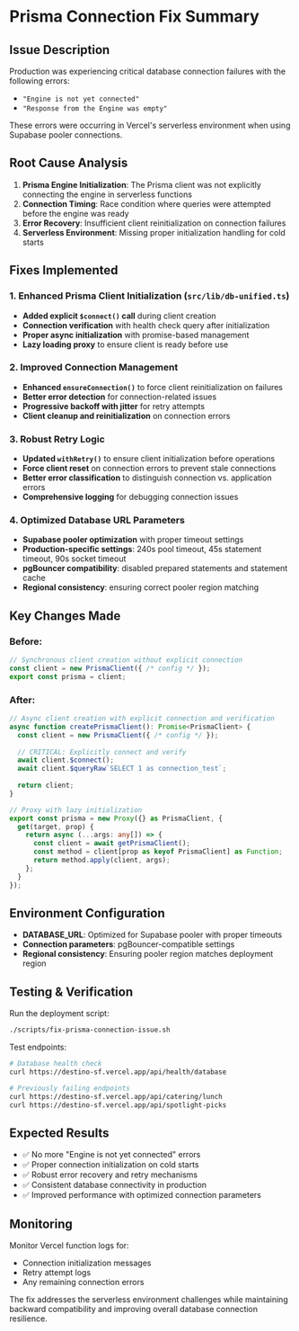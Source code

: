 # Prisma Connection Fix Summary

## Issue Description
Production was experiencing critical database connection failures with the following errors:
- `"Engine is not yet connected"`
- `"Response from the Engine was empty"`

These errors were occurring in Vercel's serverless environment when using Supabase pooler connections.

## Root Cause Analysis
1. **Prisma Engine Initialization**: The Prisma client was not explicitly connecting the engine in serverless functions
2. **Connection Timing**: Race condition where queries were attempted before the engine was ready
3. **Error Recovery**: Insufficient client reinitialization on connection failures
4. **Serverless Environment**: Missing proper initialization handling for cold starts

## Fixes Implemented

### 1. Enhanced Prisma Client Initialization (`src/lib/db-unified.ts`)
- **Added explicit `$connect()` call** during client creation
- **Connection verification** with health check query after initialization
- **Proper async initialization** with promise-based management
- **Lazy loading proxy** to ensure client is ready before use

### 2. Improved Connection Management
- **Enhanced `ensureConnection()`** to force client reinitialization on failures
- **Better error detection** for connection-related issues
- **Progressive backoff with jitter** for retry attempts
- **Client cleanup and reinitialization** on connection errors

### 3. Robust Retry Logic
- **Updated `withRetry()`** to ensure client initialization before operations
- **Force client reset** on connection errors to prevent stale connections
- **Better error classification** to distinguish connection vs. application errors
- **Comprehensive logging** for debugging connection issues

### 4. Optimized Database URL Parameters
- **Supabase pooler optimization** with proper timeout settings
- **Production-specific settings**: 240s pool timeout, 45s statement timeout, 90s socket timeout
- **pgBouncer compatibility**: disabled prepared statements and statement cache
- **Regional consistency**: ensuring correct pooler region matching

## Key Changes Made

### Before:
```typescript
// Synchronous client creation without explicit connection
const client = new PrismaClient({ /* config */ });
export const prisma = client;
```

### After:
```typescript
// Async client creation with explicit connection and verification
async function createPrismaClient(): Promise<PrismaClient> {
  const client = new PrismaClient({ /* config */ });
  
  // CRITICAL: Explicitly connect and verify
  await client.$connect();
  await client.$queryRaw`SELECT 1 as connection_test`;
  
  return client;
}

// Proxy with lazy initialization
export const prisma = new Proxy({} as PrismaClient, {
  get(target, prop) {
    return async (...args: any[]) => {
      const client = await getPrismaClient();
      const method = client[prop as keyof PrismaClient] as Function;
      return method.apply(client, args);
    };
  }
});
```

## Environment Configuration
- **DATABASE_URL**: Optimized for Supabase pooler with proper timeouts
- **Connection parameters**: pgBouncer-compatible settings
- **Regional consistency**: Ensuring pooler region matches deployment region

## Testing & Verification
Run the deployment script:
```bash
./scripts/fix-prisma-connection-issue.sh
```

Test endpoints:
```bash
# Database health check
curl https://destino-sf.vercel.app/api/health/database

# Previously failing endpoints
curl https://destino-sf.vercel.app/api/catering/lunch
curl https://destino-sf.vercel.app/api/spotlight-picks
```

## Expected Results
- ✅ No more "Engine is not yet connected" errors
- ✅ Proper connection initialization on cold starts
- ✅ Robust error recovery and retry mechanisms
- ✅ Consistent database connectivity in production
- ✅ Improved performance with optimized connection parameters

## Monitoring
Monitor Vercel function logs for:
- Connection initialization messages
- Retry attempt logs
- Any remaining connection errors

The fix addresses the serverless environment challenges while maintaining backward compatibility and improving overall database connection resilience.
